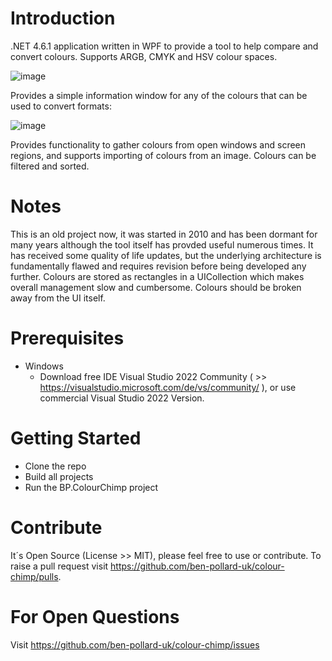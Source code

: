 # Introduction 
.NET 4.6.1 application written in WPF to provide a tool to help compare and convert colours. Supports ARGB, CMYK and HSV colour spaces.

![image](https://user-images.githubusercontent.com/129943363/230964979-3f6590a9-3b8e-4241-b57e-0b8480750f02.png)

Provides a simple information window for any of the colours that can be used to convert formats:

![image](https://user-images.githubusercontent.com/129943363/230965244-60db7d3c-c951-429e-829c-370f47d06928.png)

Provides functionality to gather colours from open windows and screen regions, and supports importing of colours from an image. Colours can be filtered and sorted.

# Notes
This is an old project now, it was started in 2010 and has been dormant for many years although the tool itself has provded useful numerous times. It has received some quality of life updates, but the underlying architecture is fundamentally flawed and requires revision before being developed any further. Colours are stored as rectangles in a UICollection which makes overall management slow and cumbersome. Colours should be broken away from the UI itself.

# Prerequisites
 * Windows
   * Download free IDE Visual Studio 2022 Community ( >> https://visualstudio.microsoft.com/de/vs/community/ ), or use commercial Visual Studio 2022 Version.

# Getting Started
 * Clone the repo
 * Build all projects
 * Run the BP.ColourChimp project

# Contribute
It´s Open Source (License >> MIT), please feel free to use or contribute. To raise a pull request visit https://github.com/ben-pollard-uk/colour-chimp/pulls.

# For Open Questions
Visit https://github.com/ben-pollard-uk/colour-chimp/issues
